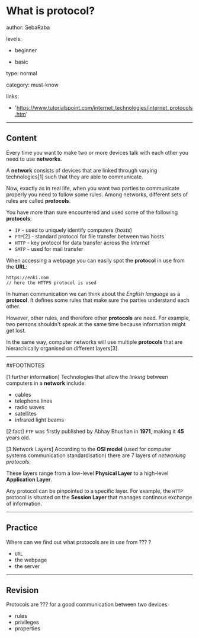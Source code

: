 # What is protocol?
author: SebaRaba

levels:

  - beginner

  - basic

type: normal

category: must-know

links:

  - 'https://www.tutorialspoint.com/internet_technologies/internet_protocols.htm'

---
## Content

Every time you want to make two or more devices talk with each other you need to use **networks**.

A **network** consists of devices that are linked through varying technologies[1] such that they are able to communicate.

Now, exactly as in real life, when you want two parties to communicate properly you need to follow some rules. Among networks, different sets of rules are called **protocols**.

You have more than sure encountered and used some of the following **protocols**:
- `IP` - used to uniquely identify computers (*hosts*)
- `FTP`[2] - standard protocol for file transfer between two hosts
- `HTTP` - key protocol for data transfer across the *Internet*
- `SMTP` - used for mail transfer

When accessing a webpage you can easily spot the **protocol** in use from the **URL**:
```
https://enki.com
// here the HTTPS protocol is used
```

In human communication we can think about the *English language* as a **protocol**. It defines some rules that make sure the parties understand each other.

However, other rules, and therefore other **protocols** are need. For example, two persons shouldn't speak at the same time because information might get lost.

In the same way, computer networks will use multiple **protocols** that are hierarchically organised on different layers[3].

---
##FOOTNOTES

[1:further information]
Technologies that allow the *linking* between computers in a **network** include:
- cables
- telephone lines
- radio waves
- satellites
- infrared light beams

[2:fact]
`FTP` was firstly published by Abhay Bhushan in **1971**, making it **45** years old.

[3:Network Layers]
According to the **OSI model** (used for computer systems communication standardisation) there are 7 layers of *networking protocols*.

These layers range from a low-level **Physical Layer** to a high-level **Application Layer**.

Any protocol can be pinpointed to a specific layer. For example, the `HTTP` protocol is situated on the **Session Layer** that manages continous exchange of information.

---
## Practice

Where can we find out what protocols are in use from
??? ?

* `URL`
* the webpage
* the server

---
## Revision

Protocols are ??? for a good communication between two devices.

* rules
* privileges
* properties
